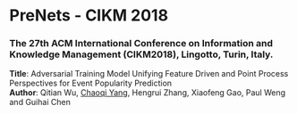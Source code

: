 # PreNets - CIKM 2018
### The 27th ACM International Conference on Information and Knowledge Management (CIKM2018), Lingotto, Turin, Italy.
<strong>Title</strong>: Adversarial Training Model Unifying Feature Driven and Point Process Perspectives for Event Popularity Prediction<br>
<strong>Author</strong>: Qitian Wu, <a href="http://chaoqiyang.com">Chaoqi Yang</a>, Hengrui Zhang, Xiaofeng Gao, Paul Weng and Guihai Chen<br>
